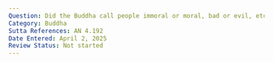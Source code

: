 ```yaml
---
Question: Did the Buddha call people immoral or moral, bad or evil, etc.?
Category: Buddha
Sutta References: AN 4.192
Date Entered: April 2, 2025
Review Status: Not started
---
```

